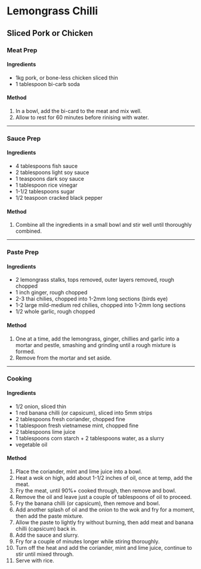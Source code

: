# Lemongrass Chilli

## Sliced Pork or Chicken

### Meat Prep

#### Ingredients

* 1kg pork, or bone-less chicken sliced thin
* 1 tablespoon bi-carb soda

#### Method

1. In a bowl, add the bi-card to the meat and mix well.
1. Allow to rest for 60 minutes before rinising with water.

---

### Sauce Prep

#### Ingredients

* 4 tablespoons fish sauce
* 2 tablespoons light soy sauce
* 1 teaspoons dark soy sauce
* 1 tablespoon rice vinegar
* 1-1/2 tablespoons sugar
* 1/2 teaspoon cracked black pepper

#### Method

1. Combine all the ingredients in a small bowl and stir well until thoroughly combined.

---

### Paste Prep

#### Ingredients

* 2 lemongrass stalks, tops removed, outer layers removed, rough chopped
* 1 inch ginger, rough chopped
* 2-3 thai chilies, chopped into 1-2mm long sections (birds eye)
* 1-2 large mild-medium red chilies, chopped into 1-2mm long sections
* 1/2 whole garlic, rough chopped

#### Method

1. One at a time, add the lemongrass, ginger, chillies and garlic into a mortar and pestle, smashing and grinding until a rough mixture is formed.
1. Remove from the mortar and set aside.

---

### Cooking

#### Ingredients

* 1/2 onion, sliced thin
* 1 red banana chilli (or capsicum), sliced into 5mm strips
* 2 tablespoons fresh coriander, chopped fine
* 1 tablespoon fresh vietnamese mint, chopped fine
* 2 tablespoons lime juice
* 1 tablespoons corn starch + 2 tablespoons water, as a slurry
* vegetable oil

#### Method

1. Place the coriander, mint and lime juice into a bowl.
1. Heat a wok on high, add about 1-1/2 inches of oil, once at temp, add the meat.
1. Fry the meat, until 90%+ cooked through, then remove and bowl.
1. Remove the oil and leave just a couple of tablespoons of oil to proceed.
1. Fry the banana chilli (or capsicum), then remove and bowl.
1. Add another splash of oil and the onion to the wok and fry for a moment, then add the paste mixture.
1. Allow the paste to lightly fry without burning, then add meat and banana chilli (capsicum) back in.
1. Add the sauce and slurry.
1. Fry for a couple of minutes longer while stiring thoroughly.
1. Turn off the heat and add the coriander, mint and lime juice, continue to stir until mixed through.
1. Serve with rice.
